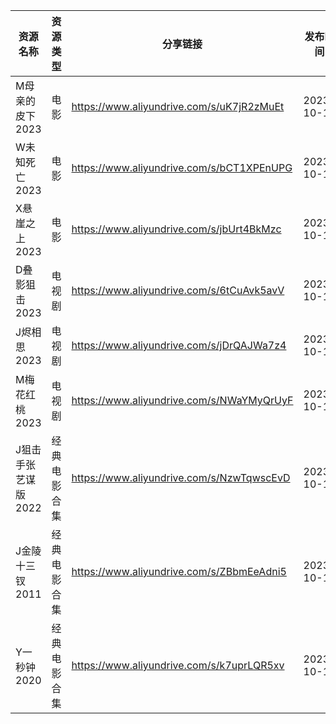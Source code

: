 | 资源名称         | 资源类型   | 分享链接                                      | 发布时间       |
| ------------ | ------ | ----------------------------------------- | ---------- |
| M母亲的皮下2023   | 电影     | https://www.aliyundrive.com/s/uK7jR2zMuEt | 2023-10-12 |
| W未知死亡2023    | 电影     | https://www.aliyundrive.com/s/bCT1XPEnUPG | 2023-10-12 |
| X悬崖之上2023    | 电影     | https://www.aliyundrive.com/s/jbUrt4BkMzc | 2023-10-12 |
| D叠影狙击2023    | 电视剧    | https://www.aliyundrive.com/s/6tCuAvk5avV | 2023-10-12 |
| J烬相思2023     | 电视剧    | https://www.aliyundrive.com/s/jDrQAJWa7z4 | 2023-10-12 |
| M梅花红桃2023    | 电视剧    | https://www.aliyundrive.com/s/NWaYMyQrUyF | 2023-10-12 |
| J狙击手张艺谋版2022 | 经典电影合集 | https://www.aliyundrive.com/s/NzwTqwscEvD | 2023-10-12 |
| J金陵十三钗2011   | 经典电影合集 | https://www.aliyundrive.com/s/ZBbmEeAdni5 | 2023-10-12 |
| Y一秒钟2020     | 经典电影合集 | https://www.aliyundrive.com/s/k7uprLQR5xv | 2023-10-12 |
